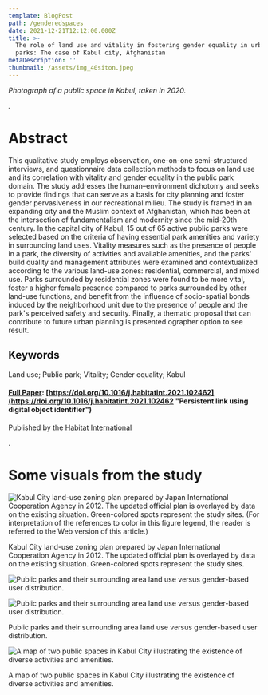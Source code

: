 ```yaml
---
template: BlogPost
path: /genderedspaces
date: 2021-12-21T12:12:00.000Z
title: >-
  The role of land use and vitality in fostering gender equality in urban public
  parks: The case of Kabul city, Afghanistan
metaDescription: ''
thumbnail: /assets/img_40siton.jpeg
---
```

*Photograph of a public space in Kabul, taken in 2020.*

*.*﻿

# Abstract

This qualitative study employs observation, one-on-one semi-structured interviews, and questionnaire data collection methods to focus on land use and its correlation with vitality and gender equality in the public park domain. The study addresses the human–environment dichotomy and seeks to provide findings that can serve as a basis for city planning and foster gender pervasiveness in our recreational milieu. The study is framed in an expanding city and the Muslim context of Afghanistan, which has been at the intersection of fundamentalism and modernity since the mid-20th century. In the capital city of Kabul, 15 out of 65 active public parks were selected based on the criteria of having essential park amenities and variety in surrounding land uses. Vitality measures such as the presence of people in a park, the diversity of activities and available amenities, and the parks' build quality and management attributes were examined and contextualized according to the various land-use zones: residential, commercial, and mixed use. Parks surrounded by residential zones were found to be more vital, foster a higher female presence compared to parks surrounded by other land-use functions, and benefit from the influence of socio-spatial bonds induced by the neighborhood unit due to the presence of people and the park's perceived safety and security. Finally, a thematic proposal that can contribute to future urban planning is presented.ographer option to see result.

## Keywords

Land use; Public park; Vitality; Gender equality; Kabul

#### **[F﻿ull Paper](https://doi.org/10.1016/j.habitatint.2021.102462): [https://doi.org/10.1016/j.habitatint.2021.102462](https://doi.org/10.1016/j.habitatint.2021.102462 "Persistent link using digital object identifier")**

P﻿ublished by the [Habitat International](https://www.sciencedirect.com/journal/habitat-international "Go to Habitat International on ScienceDirect")

.﻿

# Some visuals from the study

![Kabul City land-use zoning plan prepared by Japan International Cooperation Agency in 2012. The updated official plan is overlayed by data on the existing situation. Green-colored spots represent the study sites. (For interpretation of the references to color in this figure legend, the reader is referred to the Web version of this article.)](/assets/1-s2.0-S019739752100151X-gr1_lrg.jpg)

Kabul City land-use zoning plan prepared by Japan International Cooperation Agency in 2012. The updated official plan is overlayed by data on the existing situation. Green-colored spots represent the study sites.

![](/assets/1-s2.0-S019739752100151X-gr3a_lrg.jpg "Public parks and their surrounding area land use versus gender-based user distribution.")

![Public parks and their surrounding area land use versus gender-based user distribution.](/assets/1-s2.0-S019739752100151X-gr3b_lrg.jpg)

Public parks and their surrounding area land use versus gender-based user distribution.

![A map of two public spaces in Kabul City illustrating the existence of diverse activities and amenities.](/assets/1-s2.0-S019739752100151X-gr5_lrg.jpg)

A map of two public spaces in Kabul City illustrating the existence of diverse activities and amenities.
